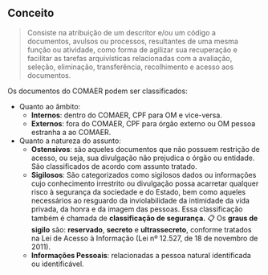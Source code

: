 ## Conceito
> Consiste na atribuição de um descritor e/ou um código a documentos, avulsos ou processos, resultantes de uma mesma função ou atividade, como forma de agilizar sua recuperação e facilitar as tarefas arquivísticas relacionadas com a avaliação, seleção, eliminação, transferência, recolhimento e acesso aos documentos.

Os documentos do COMAER podem ser classificados:
- Quanto ao âmbito:
	- **Internos**: dentro do COMAER, CPF para OM e vice-versa.
	- **Externos**: fora do COMAER, CPF para órgão externo ou OM pessoa estranha a ao COMAER.
- Quanto a natureza do assunto:
	- **Ostensivos**: são aqueles documentos que não possuem restrição de acesso, ou seja, sua divulgação não prejudica o órgão ou entidade. São classificados de acordo com assunto tratado.
	- **Sigilosos**: São categorizados como sigilosos dados ou informações cujo conhecimento irrestrito ou divulgação possa acarretar qualquer risco à segurança da sociedade e do Estado, bem como aqueles necessários ao resguardo da inviolabilidade da intimidade da vida privada, da honra e da imagem das pessoas. Essa classificação também é chamada de **classificação de segurança.**
📋 Os **graus de sigilo** são: **reservado**, **secreto** e **ultrassecreto**, conforme tratados na Lei de Acesso à Informação (Lei nº 12.527, de 18 de novembro de 2011).
	- **Informações Pessoais**: relacionadas a pessoa natural identificada ou identificável.